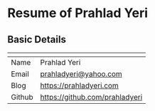 # Resume of Prahlad Yeri

## Basic Details

| <!-- -->        | <!-- -->                     |
|-------------| ------------------------------- |
| Name        | Prahlad Yeri					|
| Email       | prahladyeri@yahoo.com           |
| Blog        | https://prahladyeri.com         |
| Github      | https://github.com/prahladyeri  |
